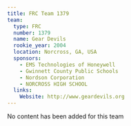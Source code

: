 ```yaml
---
title: FRC Team 1379
team:
  type: FRC
  number: 1379
  name: Gear Devils
  rookie_year: 2004
  location: Norcross, GA, USA
  sponsors:
    - EMS Technologies of Honeywell
    - Gwinnett County Public Schools
    - Nordson Corporation
    - NORCROSS HIGH SCHOOL
  links:
    Website: http://www.geardevils.org
---
```

No content has been added for this team